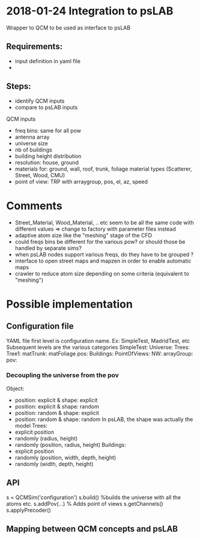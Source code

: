 # 2018-01-24 Integration to psLAB
Wrapper to QCM to be used as interface to psLAB

## Requirements:
- input definition in yaml file
-

## Steps:
- identify QCM inputs
- compare to psLAB inputs

QCM inputs
- freq bins: same for all pow
- antenna array
- universe size
- nb of buildings
- building height distribution
- resolution: house, ground
- materials for: ground, wall, roof, trunk, foliage
    material types (Scatterer, Street, Wood, CMU)
- point of view: TRP with arraygroup, pos, el, az, speed


# Comments
- Street_Material, Wood_Material, .. etc seem to be all the same code with different values => change to factory with parameter files instead
- adaptive atom size like the "meshing" stage of the CFD
- could freqs bins be different for the various pow? or should those be handled by separate sims?
- when psLAB nodes support various freqs, do they have to be grouped ?
- interface to open street maps and mapzen in order to enable automatic maps
- crawler to reduce atom size depending on some criteria (equivalent to "meshing")

# Possible implementation
## Configuration file
YAML file
first level is configuration name. Ex: SimpleTest, MadridTest, etc
Subsequent levels are the various categories
SimpleTest:
  Universe:
    Trees:
      Tree1:
        matTrunk:
        matFoliage
        pos:
    Buildings:
  PointOfViews:
    NW:
      arrayGroup: 
      pov: 

### Decoupling the universe from the pov
Object:
- position: explicit & shape: explicit
- position: explicit & shape: random
- position: random & shape: explicit
- position: random & shape: random
In psLAB, the shape was actually the model
Trees:
- explicit position
- randomly (radius, height)
- randomly (position, radius, height)
Buildings:
- explicit position
- randomly (position, width, depth, height)
- randomly (width, depth, height)

## API
s = QCMSim('configuration')
s.build() %builds the universe with all the atoms etc.
s.addPov(...) % Adds point of views
s.getChannels()
s.applyPrecoder()

## Mapping between QCM concepts and psLAB
